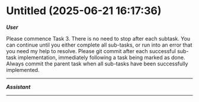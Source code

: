 <!-- Generated by SpecStory -->

# Untitled (2025-06-21 16:17:36)

_**User**_

Please commence Task 3. There is no need to stop after each subtask. You can continue until you either complete all sub-tasks, or run into an error that you need my help to resolve. Please git commit after each successful sub-task implementation, immediately following a task being marked as done. Always commit the parent task when all sub-tasks have been successfully implemented.

---

_**Assistant**_



---

